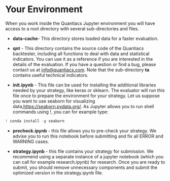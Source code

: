 # Your Environment

When you work inside the Quantiacs Jupyter environment you will have access to a root directory with several sub-directories and files.

- **data-cache**- This directory stores loaded data for a faster evaluation.

- **qnt** - This directory contains the source code of the Quantiacs backtester, including all functions to deal with data and statistical indicators. You can use it as a reference if you are interested in the details of the evaluation. If you have a question or find a bug, please contact us at info@quantiacs.com. Note that the sub-directory **ta** contains useful technical indicators.

- **init.ipynb** - This file can be used for installing the additional libraries needed by your strategy, like keras or sklearn. The evaluator will run this file once to prepare the environment for your strategy. Let us suppose you want to use seaborn for visualizing data,https://seaborn.pydata.org/. As Jupyter allows you to run shell commands using !, you can for example type:

```python
! conda install -y seaborn
```


- **precheck.ipynb** - this file allows you to pre-check your strategy. We advise you to run this notebook before submitting and fix all ERROR and WARNING cases.

- **strategy.ipynb** - this file contains your strategy for submission. We recommend using a separate instance of a jupyter notebook (which you can call for example research.ipynb) for research. Once you are ready to submit, you should remove unnecessary components and submit the optimized version in the strategy.ipynb file.

